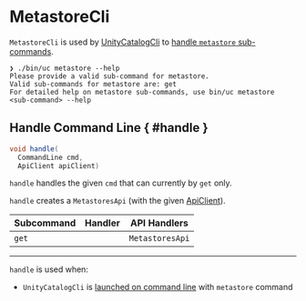 # MetastoreCli

`MetastoreCli` is used by [UnityCatalogCli](UnityCatalogCli.md) to [handle `metastore` sub-commands](#handle).

``` console
❯ ./bin/uc metastore --help
Please provide a valid sub-command for metastore.
Valid sub-commands for metastore are: get
For detailed help on metastore sub-commands, use bin/uc metastore <sub-command> --help
```

## Handle Command Line { #handle }

``` java
void handle(
  CommandLine cmd,
  ApiClient apiClient)
```

`handle` handles the given `cmd` that can currently by `get` only.

`handle` creates a `MetastoresApi` (with the given [ApiClient](../client/ApiClient.md)).

Subcommand | Handler | API Handlers
-|-|-
 `get` | &nbsp; | `MetastoresApi`

---

`handle` is used when:

* `UnityCatalogCli` is [launched on command line](UnityCatalogCli.md#main) with `metastore` command
